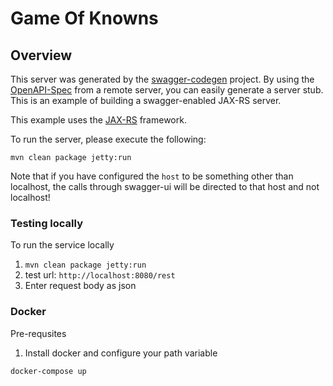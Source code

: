 # Game Of Knowns

## Overview
This server was generated by the [swagger-codegen](https://github.com/swagger-api/swagger-codegen) project. By using the 
[OpenAPI-Spec](https://github.com/swagger-api/swagger-core/wiki) from a remote server, you can easily generate a server stub.  This
is an example of building a swagger-enabled JAX-RS server.

This example uses the [JAX-RS](https://jax-rs-spec.java.net/) framework.

To run the server, please execute the following:

```
mvn clean package jetty:run
```

Note that if you have configured the `host` to be something other than localhost, the calls through
swagger-ui will be directed to that host and not localhost!

### Testing locally
To run the service locally
1. ```mvn clean package jetty:run```
1. test url: ```http://localhost:8080/rest```
1. Enter request body as json

### Docker
Pre-requsites

1. Install docker and configure your path variable

```
docker-compose up
```